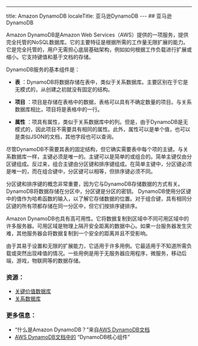 ---
title: Amazon DynamoDB
localeTitle: 亚马逊DynamoDB
--- ## 亚马逊DynamoDB

Amazon DynamoDB是Amazon Web Services（AWS）提供的一项服务，提供完全托管的NoSQL数据库。它的主要特征是根据所需的工作量无限扩展的能力。它是完全托管的，用户无需担心底层基础架构，例如如何根据工作负载进行扩展或缩小。它支持键值和基于文档的存储。

DynamoDB服务的基本组件是：

*   **表** ：DynamoDB将数据存储在表中，类似于关系数据库。主要区别在于它是无模式的，从创建之初就没有固定的结构。
    
*   **项目** ：项目是存储在表格中的数据，表格可以具有不确定数量的项目。与关系数据库相比，项目将是表格中的一行。
    
*   **属性** ：项具有属性，类似于关系数据库中的列。但是，由于DynamoDB是无模式的，因此项目不需要具有相同的属性。此外，属性可以是单个值，也可以是类似JSON的文档，其他字段也可以查询。
    

尽管DynamoDB不需要其表的固定结构，但它确实需要表中每个项的主键。与关系数据库一样，主键必须是唯一的。主键可以是简单的或组合的。简单主键仅由分区键组成。反过来，组合主键由分区键和排序键组成。在简单主键中，分区键必须是唯一的，而在组合键中，分区键可以相等，但排序键必须不同。

分区键和排序键的概念非常重要，因为它与DynamoDB存储数据的方式有关。 DynamoDB将数据存储在分区中，分区键是分区的密钥。 DynamoDB使用分区键中的值作为哈希函数的输入，以了解它存储数据的位置。对于组合键，具有相同分区键的所有项都存储在同一分区中，但它们按排序键排序。

Amazon DynamoDB也具有高可用性。它将数据复制到区域中不同可用区域中的许多服务器。可用区域是物理上隔开安全距离的数据中心。如果一台服务器发生灾难，其他服务器会将数据复制到一个安全的距离并且不受影响。

由于其易于设置和无限的扩展能力，它适用于许多用例。它最适用于不知道所需负载或突然出现峰值的情况。一些用例是用于无服务器应用程序，微服务，移动后端，游戏，物联网等的数据存储。

### 资源：

*   [关键价值数据库](https://guide.freecodecamp.org/computer-science/databases/key-value-databases)
*   [关系数据库](https://guide.freecodecamp.org/computer-science/databases/relational-databases)

### 更多信息：

*   “什么是Amazon DynamoDB？”来自[AWS DynamoDB文档](https://docs.aws.amazon.com/amazondynamodb/latest/developerguide/Introduction.html?shortFooter=true)
*   [AWS DynamoDB文档中的](https://docs.aws.amazon.com/amazondynamodb/latest/developerguide/HowItWorks.CoreComponents.html?shortFooter=true) “DynamoDB核心组件”